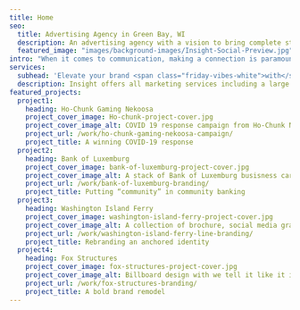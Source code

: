 ```yaml
---
title: Home
seo:
  title: Advertising Agency in Green Bay, WI
  description: An advertising agency with a vision to bring complete strategic development and creative execution capabilities into one roll-up-your-sleeves, hard-working kind of ad agency.
  featured_image: "images/background-images/Insight-Social-Preview.jpg"
intro: "When it comes to communication, making a connection is paramount. The last thing you need is fluff. That’s why our full-service team of marketing professionals delivers <strong><em>Communication with substance</em></strong>. We skip the jargon, buzz words and clichés to focus on what’s truly important. <strong>We believe that clear communication leads to effective communication, and effective communication leads to results!</strong>"
services:
  subhead: 'Elevate your brand <span class="friday-vibes-white">with</span> <span class="emphasis-red">ultimate efficiency.</span>'
  description: Insight offers all marketing services including a large commercial video and photography studio under one roof. Plus, you’ll gain access to a full-service team with specialized skillsets who are dedicated to making marketing an efficient, effective—and overall positive—experience.
featured_projects:
  project1:
    heading: Ho-Chunk Gaming Nekoosa
    project_cover_image: Ho-chunk-project-cover.jpg
    project_cover_image_alt: COVID 19 response campaign from Ho-Chunk Nekoosa
    project_url: /work/ho-chunk-gaming-nekoosa-campaign/
    project_title: A winning COVID-19 response
  project2:
    heading: Bank of Luxemburg
    project_cover_image: bank-of-luxemburg-project-cover.jpg
    project_cover_image_alt: A stack of Bank of Luxemburg busisness cards with new branding design
    project_url: /work/bank-of-luxemburg-branding/
    project_title: Putting “community” in community banking
  project3:
    heading: Washington Island Ferry
    project_cover_image: washington-island-ferry-project-cover.jpg
    project_cover_image_alt: A collection of brochure, social media graphics and website design created for the Washington Island Ferry rebranding
    project_url: /work/washington-island-ferry-line-branding/
    project_title: Rebranding an anchored identity
  project4:
    heading: Fox Structures
    project_cover_image: fox-structures-project-cover.jpg
    project_cover_image_alt: Billboard design with we tell it like it is ... and build it like we should! messaging
    project_url: /work/fox-structures-branding/
    project_title: A bold brand remodel
---
```

